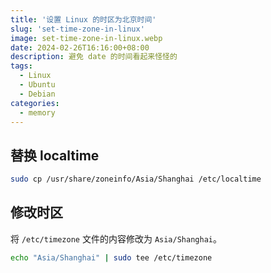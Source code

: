 ```yaml
---
title: '设置 Linux 的时区为北京时间'
slug: 'set-time-zone-in-linux'
image: set-time-zone-in-linux.webp
date: 2024-02-26T16:16:00+08:00
description: 避免 date 的时间看起来怪怪的
tags:
  - Linux
  - Ubuntu
  - Debian
categories:
  - memory
---
```


## 替换 localtime
```bash
sudo cp /usr/share/zoneinfo/Asia/Shanghai /etc/localtime
```

## 修改时区

将 `/etc/timezone` 文件的内容修改为 `Asia/Shanghai`。

```bash
echo "Asia/Shanghai" | sudo tee /etc/timezone
```
